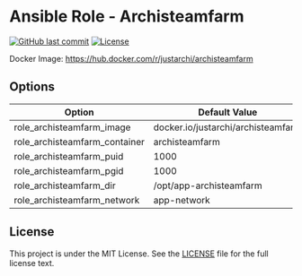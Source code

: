 # Ansible Role - Archisteamfarm

[![GitHub last commit](https://img.shields.io/github/last-commit/ursinn-ansible/role-archisteamfarm?logo=github&style=for-the-badge)](https://github.com/ursinn-ansible/role-archisteamfarm/commits)
[![License](https://img.shields.io/github/license/ursinn-ansible/role-archisteamfarm?style=for-the-badge)](https://github.com/ursinn-ansible/role-archisteamfarm/blob/main/LICENSE)

Docker Image: https://hub.docker.com/r/justarchi/archisteamfarm

## Options

| Option | Default Value |
| ---- | ---- |
| role_archisteamfarm_image | docker.io/justarchi/archisteamfarm |
| role_archisteamfarm_container | archisteamfarm |
| role_archisteamfarm_puid | 1000 |
| role_archisteamfarm_pgid | 1000 |
| role_archisteamfarm_dir | /opt/app-archisteamfarm |
| role_archisteamfarm_network | app-network |

## License

This project is under the MIT License. See the [LICENSE](https://github.com/ursinn-ansible/role-archisteamfarm/blob/main/LICENSE) file for the full license text.
